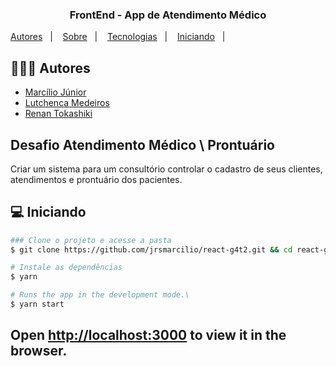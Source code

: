 <h3 align="center">
  FrontEnd - App de Atendimento Médico
</h3>
<p align="center>Acesse em https://react-g4t2.vercel.app/</>

<p align="center">
  <a href="#autores">Autores</a>&nbsp;&nbsp;&nbsp;|&nbsp;&nbsp;&nbsp;
  <a href="#sobre">Sobre</a>&nbsp;&nbsp;&nbsp;|&nbsp;&nbsp;&nbsp;
  <a href="#tecnologias">Tecnologias</a>&nbsp;&nbsp;&nbsp;|&nbsp;&nbsp;&nbsp;
  <a href="#iniciando">Iniciando</a>&nbsp;&nbsp;&nbsp;|&nbsp;&nbsp;&nbsp;
</p>

## 👨🏻‍💻 Autores
- [Marcílio Júnior](https://github.com/jrsmarcilio) 
- [Lutchenca Medeiros](https://github.com/lutchenca) 
- [Renan Tokashiki](https://github.com/renantoka) 

## Desafio Atendimento Médico \ Prontuário
Criar um sistema para um consultório controlar o cadastro de seus clientes, atendimentos e prontuário dos pacientes.

## 💻 Iniciando

```bash
### Clone o projeto e acesse a pasta
$ git clone https://github.com/jrsmarcilio/react-g4t2.git && cd react-g4t2

# Instale as dependências
$ yarn

# Runs the app in the development mode.\
$ yarn start
```
## Open [http://localhost:3000](http://localhost:3000) to view it in the browser.
